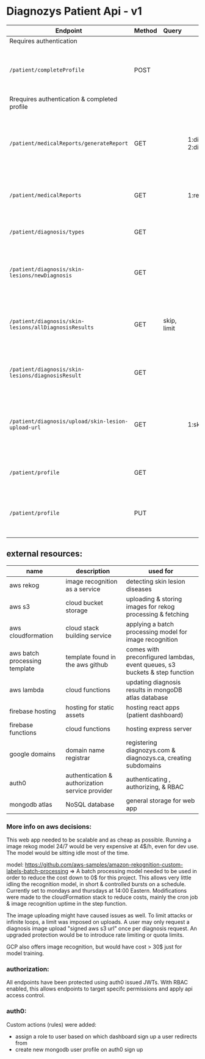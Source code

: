 # Diagnozys Patient Api - v1

| Endpoint                                              | Method | Query       | Params                         | Body                                                        | Description                                                           |
| ----------------------------------------------------- | ------ | ----------- | ------------------------------ | ----------------------------------------------------------- | --------------------------------------------------------------------- |
| Requires authentication                               |
| `/patient/completeProfile`                            | POST   |             |                                | firstName, lastName, dateOfBirth, weight, height, race, sex | Updates base user document to complete profile                        |
| Rrequires authentication & completed profile          |
| `/patient/medicalReports/generateReport`              | GET    |             | 1:diagnosisType, 2:diagnosisId |                                                             | Creates a medical report using user's profile and requested diagnosis |
| `/patient/medicalReports`                             | GET    |             | 1:reportId                     |                                                             | Returns a user's specifc medical report                               |
| `/patient/diagnosis/types`                            | GET    |             |                                |                                                             | Returns available diagnosis types                                     |
| `/patient/diagnosis/skin-lesions/newDiagnosis`        | GET    |             |                                |                                                             | Creates a new diagnosis request, creating an db entry                 |
| `/patient/diagnosis/skin-lesions/allDiagnosisResults` | GET    | skip, limit |                                |                                                             | Returns current user's paginated skin lesion diagnosis results        |
| `/patient/diagnosis/skin-lesions/diagnosisResult`     | GET    |             |                                |                                                             | Returns diagnosis result of a skin lesion request                     |
| `/patient/diagnosis/upload/skin-lesion-upload-url`    | GET    |             | 1:skinLesionDiagnosisId        |                                                             | Returns a signed s3 url for image upload, linked to a diagnosis by id |
| `/patient/profile`                                    | GET    |             |                                |                                                             | Returns current user's profile                                        |
| `/patient/profile`                                    | PUT    |             |                                | firstName, lastName, dateOfBirth, weight, height, race, sex | Updates current user's profile                                        |

## external resources:

| name                          | description                                     | used for                                                                   |
| ----------------------------- | ----------------------------------------------- | -------------------------------------------------------------------------- |
| aws rekog                     | image recognition as a service                  | detecting skin lesion diseases                                             |
| aws s3                        | cloud bucket storage                            | uploading & storing images for rekog processing & fetching                 |
| aws cloudformation            | cloud stack building service                    | applying a batch processing model for image recognition                    |
| aws batch processing template | template found in the aws github                | comes with preconfigured lambdas, event queues, s3 buckets & step function |
| aws lambda                    | cloud functions                                 | updating diagnosis results in mongoDB atlas database                       |
| firebase hosting              | hosting for static assets                       | hosting react apps (patient dashboard)                                     |
| firebase functions            | cloud functions                                 | hosting express server                                                     |
| google domains                | domain name registrar                           | registering diagnozys.com & diagnozys.ca, creating subdomains              |
| auth0                         | authentication & authorization service provider | authenticating , authorizing, & RBAC                                       |
| mongodb atlas                 | NoSQL database                                  | general storage for web app                                                |

### More info on aws decisions:

This web app needed to be scalable and as cheap as possible. Running a image rekog model 24/7 would be very expensive at 4$/h, even for dev use. The model would be sitting idle most of the time.

model: https://github.com/aws-samples/amazon-rekognition-custom-labels-batch-processing => 
A batch processing model needed to be used in order to reduce the cost down to 0$ for this project. This allows very little idling the recognition model, in short & controlled bursts on a schedule. Currently set to mondays and thursdays at 14:00 Eastern. Modifications were made to the cloudFormation stack to reduce costs, mainly the cron job & image recognition uptime in the step function.

The image uploading might have caused issues as well. To limit attacks or infinite loops, a limit was imposed on uploads. A user may only request a diagnosis image upload "signed aws s3 url" once per diagnosis request. An upgraded protection would be to introduce rate limiting or quota limits.

GCP also offers image recognition, but would have cost > 30$ just for model training.

### authorization:

All endpoints have been protected using auth0 issued JWTs. With RBAC enabled, this allows endpoints to target specifc permissions and apply api access control.

### auth0:

Custom actions (rules) were added:

- assign a role to user based on which dashboard sign up a user redirects from
- create new mongodb user profile on auth0 sign up

